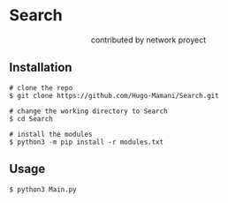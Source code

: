 # Search

<p align="center">
  <span>contributed by network proyect<span/>
<p/>

## Installation

```console
# clone the repo
$ git clone https://github.com/Hugo-Mamani/Search.git

# change the working directory to Search
$ cd Search

# install the modules
$ python3 -m pip install -r modules.txt
```

## Usage

```console
$ python3 Main.py
```
